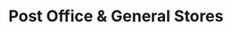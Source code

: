---
title: "Post Office & General Stores"
url: /dartmouth/post-office-and-general-stores/
shop: convenience
---